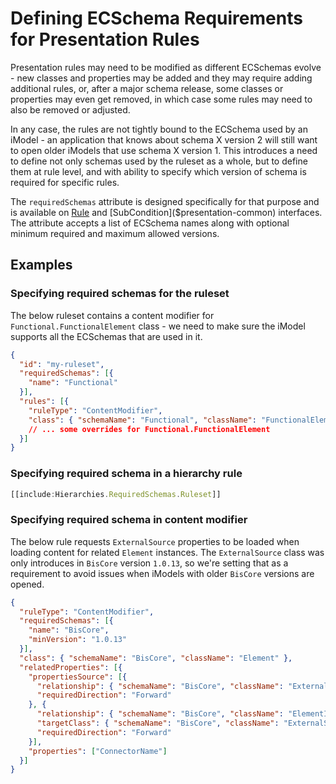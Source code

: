 # Defining ECSchema Requirements for Presentation Rules

Presentation rules may need to be modified as different ECSchemas evolve - new classes and properties may be added and they may require adding additional rules,
or, after a major schema release, some classes or properties may even get removed, in which case some rules may need to also be removed or adjusted.

In any case, the rules are not tightly bound to the ECSchema used by an iModel - an application that knows about schema X version 2 will still want to open older iModels
that use schema X version 1. This introduces a need to define not only schemas used by the ruleset as a whole, but to define them at rule level, and with ability to specify
which version of schema is required for specific rules.

The `requiredSchemas` attribute is designed specifically for that purpose and is available on [Rule]($presentation-common) and [SubCondition]($presentation-common)
interfaces. The attribute accepts a list of ECSchema names along with optional minimum required and maximum allowed versions.

## Examples

### Specifying required schemas for the ruleset

The below ruleset contains a content modifier for `Functional.FunctionalElement` class - we need to make sure the iModel supports all the ECSchemas that are
used in it.

```JSON
{
  "id": "my-ruleset",
  "requiredSchemas": [{
    "name": "Functional"
  }],
  "rules": [{
    "ruleType": "ContentModifier",
    "class": { "schemaName": "Functional", "className": "FunctionalElement" },
    // ... some overrides for Functional.FunctionalElement
  }]
}
```

### Specifying required schema in a hierarchy rule

```ts
[[include:Hierarchies.RequiredSchemas.Ruleset]]
```

### Specifying required schema in content modifier

The below rule requests `ExternalSource` properties to be loaded when loading content for related `Element` instances. The `ExternalSource` class was only
introduces in `BisCore` version `1.0.13`, so we're setting that as a requirement to avoid issues when iModels with older `BisCore` versions are opened.

```JSON
{
  "ruleType": "ContentModifier",
  "requiredSchemas": [{
    "name": "BisCore",
    "minVersion": "1.0.13"
  }],
  "class": { "schemaName": "BisCore", "className": "Element" },
  "relatedProperties": [{
    "propertiesSource": [{
      "relationship": { "schemaName": "BisCore", "className": "ExternalSourceAspect" },
      "requiredDirection": "Forward"
    }, {
      "relationship": { "schemaName": "BisCore", "className": "ElementIsFromSource" },
      "targetClass": { "schemaName": "BisCore", "className": "ExternalSource" },
      "requiredDirection": "Forward"
    }],
    "properties": ["ConnectorName"]
  }]
}
```
